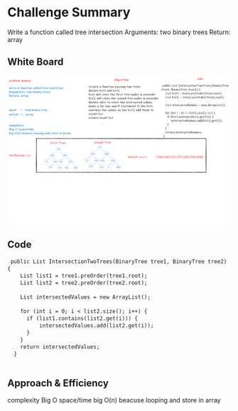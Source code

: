  # Challenge Summary

Write a function called tree intersection
Arguments: two binary trees
Return: array

## White Board
![png](treeintersection.png)

## Code
```
 public List IntersectionTwoTrees(BinaryTree tree1, BinaryTree tree2) {
    List list1 = tree1.preOrder(tree1.root);
    List list2 = tree2.preOrder(tree2.root);

    List intersectedValues = new ArrayList();

    for (int i = 0; i < list2.size(); i++) {
      if (list1.contains(list2.get(i))) {
          intersectedValues.add(list2.get(i));
      }
    }
    return intersectedValues;
  }
  
```



## Approach & Efficiency
complexity
Big O space/time
big O(n) beacuse looping and store in array